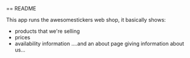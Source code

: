 == README

This app runs the awesomestickers web shop, it basically shows:
- products that we're selling
- prices
- availability information
....and an about page giving information about us...
